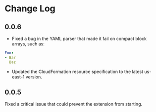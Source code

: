 # Change Log

## 0.0.6

- Fixed a bug in the YAML parser that made it fail on compact block arrays, such as:
```yaml
Foo:
- Bar
  Baz
```

- Updated the CloudFormation resource specification to the latest us-east-1 version.

## 0.0.5

Fixed a critical issue that could prevent the extension from starting.